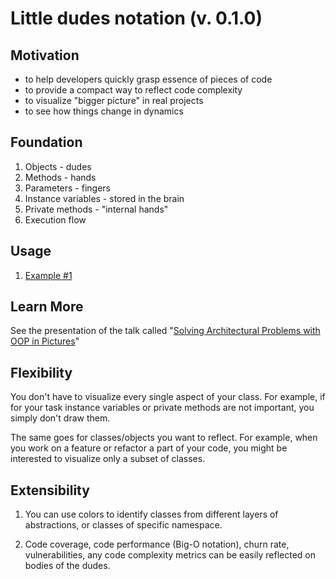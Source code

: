 # Little dudes notation (v. 0.1.0)

## Motivation

- to help developers quickly grasp essence of pieces of code
- to provide a compact way to reflect code complexity
- to visualize "bigger picture" in real projects
- to see how things change in dynamics 

## Foundation

1. Objects - dudes
2. Methods - hands
3. Parameters - fingers
4. Instance variables - stored in the brain
5. Private methods - "internal hands"
6. Execution flow

## Usage

1. [Example #1](https://github.com/inem/little-dudes-notation/blob/master/deconstruct-sandi-metz-talk.md)


## Learn More

See the presentation of the talk called "[Solving Architectural Problems with OOP in Pictures](https://speakerdeck.com/inem/solving-architectural-problems-with-oop-in-pictures)" 

## Flexibility

You don't have to visualize every single aspect of your class. For example, if for your task instance variables or private methods are not important, you simply don't draw them.

The same goes for classes/objects you want to reflect. For example, when you work on a feature or refactor a part of your code, you might be interested to visualize only a subset of classes.

## Extensibility

1. You can use colors to identify classes from different layers of abstractions, or classes of specific namespace.

2. Code coverage, code performance (Big-O notation), churn rate, vulnerabilities, any code complexity metrics can be easily reflected on bodies of the dudes.
